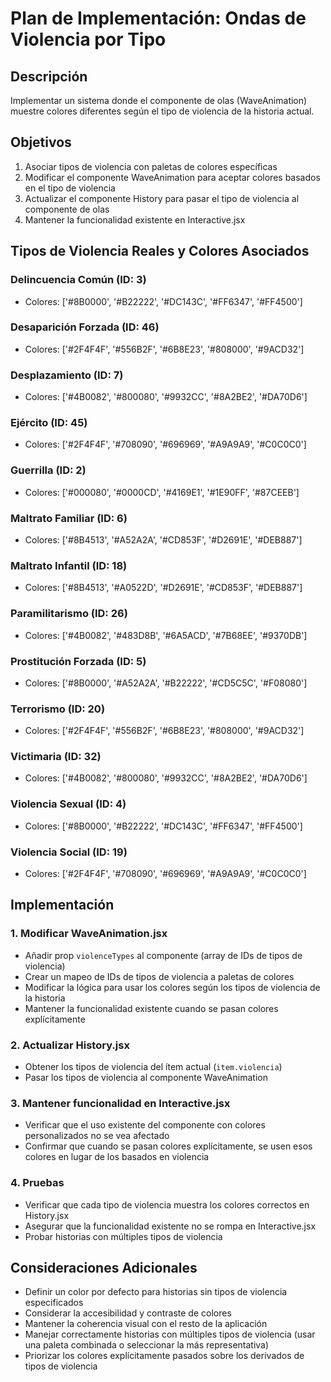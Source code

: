 # Plan de Implementación: Ondas de Violencia por Tipo

## Descripción
Implementar un sistema donde el componente de olas (WaveAnimation) muestre colores diferentes según el tipo de violencia de la historia actual.

## Objetivos
1. Asociar tipos de violencia con paletas de colores específicas
2. Modificar el componente WaveAnimation para aceptar colores basados en el tipo de violencia
3. Actualizar el componente History para pasar el tipo de violencia al componente de olas
4. Mantener la funcionalidad existente en Interactive.jsx

## Tipos de Violencia Reales y Colores Asociados

### Delincuencia Común (ID: 3)
- Colores: ['#8B0000', '#B22222', '#DC143C', '#FF6347', '#FF4500']

### Desaparición Forzada (ID: 46)
- Colores: ['#2F4F4F', '#556B2F', '#6B8E23', '#808000', '#9ACD32']

### Desplazamiento (ID: 7)
- Colores: ['#4B0082', '#800080', '#9932CC', '#8A2BE2', '#DA70D6']

### Ejército (ID: 45)
- Colores: ['#2F4F4F', '#708090', '#696969', '#A9A9A9', '#C0C0C0']

### Guerrilla (ID: 2)
- Colores: ['#000080', '#0000CD', '#4169E1', '#1E90FF', '#87CEEB']

### Maltrato Familiar (ID: 6)
- Colores: ['#8B4513', '#A52A2A', '#CD853F', '#D2691E', '#DEB887']

### Maltrato Infantil (ID: 18)
- Colores: ['#8B4513', '#A0522D', '#D2691E', '#CD853F', '#DEB887']

### Paramilitarismo (ID: 26)
- Colores: ['#4B0082', '#483D8B', '#6A5ACD', '#7B68EE', '#9370DB']

### Prostitución Forzada (ID: 5)
- Colores: ['#8B0000', '#A52A2A', '#B22222', '#CD5C5C', '#F08080']

### Terrorismo (ID: 20)
- Colores: ['#2F4F4F', '#556B2F', '#6B8E23', '#808000', '#9ACD32']

### Victimaria (ID: 32)
- Colores: ['#4B0082', '#800080', '#9932CC', '#8A2BE2', '#DA70D6']

### Violencia Sexual (ID: 4)
- Colores: ['#8B0000', '#B22222', '#DC143C', '#FF6347', '#FF4500']

### Violencia Social (ID: 19)
- Colores: ['#2F4F4F', '#708090', '#696969', '#A9A9A9', '#C0C0C0']

## Implementación

### 1. Modificar WaveAnimation.jsx
- Añadir prop `violenceTypes` al componente (array de IDs de tipos de violencia)
- Crear un mapeo de IDs de tipos de violencia a paletas de colores
- Modificar la lógica para usar los colores según los tipos de violencia de la historia
- Mantener la funcionalidad existente cuando se pasan colores explícitamente

### 2. Actualizar History.jsx
- Obtener los tipos de violencia del ítem actual (`item.violencia`)
- Pasar los tipos de violencia al componente WaveAnimation

### 3. Mantener funcionalidad en Interactive.jsx
- Verificar que el uso existente del componente con colores personalizados no se vea afectado
- Confirmar que cuando se pasan colores explícitamente, se usen esos colores en lugar de los basados en violencia

### 4. Pruebas
- Verificar que cada tipo de violencia muestra los colores correctos en History.jsx
- Asegurar que la funcionalidad existente no se rompa en Interactive.jsx
- Probar historias con múltiples tipos de violencia

## Consideraciones Adicionales
- Definir un color por defecto para historias sin tipos de violencia especificados
- Considerar la accesibilidad y contraste de colores
- Mantener la coherencia visual con el resto de la aplicación
- Manejar correctamente historias con múltiples tipos de violencia (usar una paleta combinada o seleccionar la más representativa)
- Priorizar los colores explícitamente pasados sobre los derivados de tipos de violencia